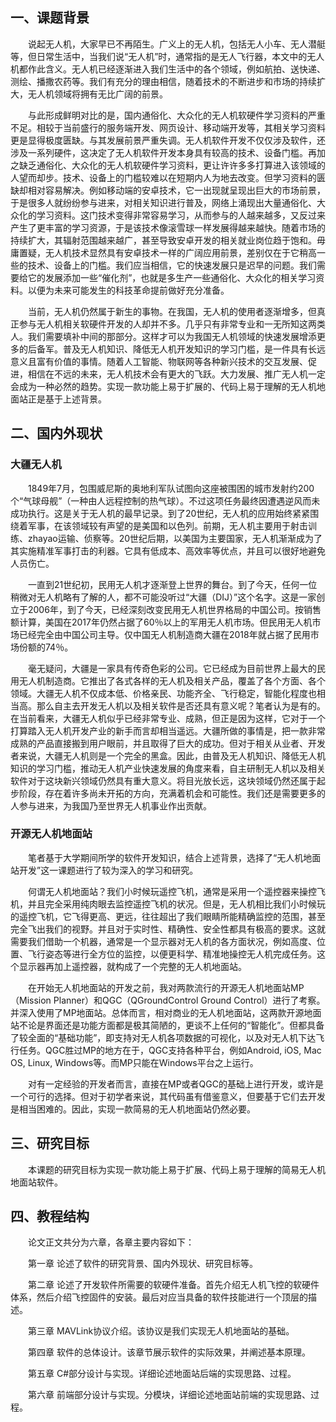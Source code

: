 ## 一、课题背景

　　说起无人机，大家早已不再陌生。广义上的无人机，包括无人小车、无人潜艇等，但日常生活中，当我们说“无人机”时，通常指的是无人飞行器，本文中的无人机都作此含义。无人机已经逐渐进入我们生活中的各个领域，例如航拍、送快递、测绘、播撒农药等。我们有充分的理由相信，随着技术的不断进步和市场的持续扩大，无人机领域将拥有无比广阔的前景。

　　与此形成鲜明对比的是，国内通俗化、大众化的无人机软硬件学习资料的严重不足。相较于当前盛行的服务端开发、网页设计、移动端开发等，其相关学习资料更是显得极度匮缺。与其发展前景严重失调。无人机软件开发不仅仅涉及软件，还涉及一系列硬件，这决定了无人机软件开发本身具有较高的技术、设备门槛。再加之缺乏通俗化、大众化的无人机软硬件学习资料，更让许许多多打算进入该领域的人望而却步。技术、设备上的门槛较难以在短期内人为地去改变。但学习资料的匮缺却相对容易解决。例如移动端的安卓技术，它一出现就呈现出巨大的市场前景，于是很多人就纷纷参与进来，对相关知识进行普及，网络上涌现出大量通俗化、大众化的学习资料。这门技术变得非常容易学习，从而参与的人越来越多，又反过来产生了更丰富的学习资源，于是该技术像滚雪球一样发展得越来越快。随着市场的持续扩大，其辐射范围越来越广，甚至导致安卓开发的相关就业岗位趋于饱和。毋庸置疑，无人机技术显然具有安卓技术一样的广阔应用前景，差别仅在于它稍高一些的技术、设备上的门槛。我们应当相信，它的快速发展只是迟早的问题。我们需要给它的发展添加一些“催化剂”，也就是多生产一些通俗化、大众化的相关学习资料。以便为未来可能发生的科技革命提前做好充分准备。

　　当前，无人机仍然属于新生的事物。在我国，无人机的使用者逐渐增多，但真正参与无人机相关软硬件开发的人却并不多。几乎只有非常专业和一无所知这两类人。我们需要填补中间的那部分。这样才可以为我国无人机领域的快速发展增添更多的后备军。普及无人机知识、降低无人机开发知识的学习门槛，是一件具有长远意义且富有价值的事情。随着人工智能、物联网等各种新兴技术的交互发展、促进，相信在不远的未来，无人机技术会有更大的飞跃。大力发展、推广无人机一定会成为一种必然的趋势。实现一款功能上易于扩展的、代码上易于理解的无人机地面站正是基于上述背景。

## 二、国内外现状

### 大疆无人机

　　1849年7月，包围威尼斯的奥地利军队试图向这座被围困的城市发射约200个“气球母舰”（一种由人远程控制的热气球）。不过这项任务最终因遭遇逆风而未成功执行。这是关于无人机的最早记录。到了20世纪，无人机的应用始终紧紧围绕着军事，在该领域较有声望的是美国和以色列。前期，无人机主要用于射击训练、zhayao运输、侦察等。20世纪后期，以美国为主要国家，无人机渐渐成为了其实施精准军事打击的利器。它具有低成本、高效率等优点，并且可以很好地避免人员伤亡。

　　一直到21世纪初，民用无人机才逐渐登上世界的舞台。到了今天，任何一位稍微对无人机略有了解的人，都不可能没听过“大疆（DIJ）”这个名字。这是一家创立于2006年，到了今天，已经深刻改变民用无人机世界格局的中国公司。按销售额计算，美国在2017年仍然占据了60％以上的军用无人机市场。但民用无人机市场已经完全由中国公司主导。仅中国无人机制造商大疆在2018年就占据了民用市场份额的74％。

　　毫无疑问，大疆是一家具有传奇色彩的公司。它已经成为目前世界上最大的民用无人机制造商。它推出了各式各样的无人机及相关产品，覆盖了各个方面、各个领域。大疆无人机不仅成本低、价格亲民、功能齐全、飞行稳定，智能化程度也相当高。那么自主去开发无人机以及相关软件是否还具有意义呢？笔者认为是有的。在当前看来，大疆无人机似乎已经非常专业、成熟，但正是因为这样，它对于一个打算踏入无人机开发产业的新手而言却相当遥远。大疆所做的事情是，把一款非常成熟的产品直接搬到用户眼前，并且取得了巨大的成功。但对于相关从业者、开发者来说，大疆无人机则是一个完全的黑盒。因此，由普及无人机知识、降低无人机知识的学习门槛，推动无人机产业快速发展的角度来看，自主研制无人机以及相关软件对于这块新兴领域仍然具有重大意义。将目光放长远，这块领域仍然还属于起步阶段，存在着许多尚未开拓的方向，充满着机会和可能性。我们还是需要更多的人参与进来，为我国乃至世界无人机事业作出贡献。

### 开源无人机地面站

　　笔者基于大学期间所学的软件开发知识，结合上述背景，选择了“无人机地面站开发”这一课题进行了较为深入的学习和研究。

　　何谓无人机地面站？我们小时候玩遥控飞机，通常是采用一个遥控器来操控飞机，并且完全采用纯肉眼去监控遥控飞机的状况。但是，无人机相比我们小时候玩的遥控飞机，它飞得更高、更远，往往超出了我们眼睛所能精确监控的范围，甚至完全飞出我们的视野。并且对于实时性、精确性、安全性都具有极高的要求。这就需要我们借助一个机器，通常是一个显示器对无人机的各方面状况，例如高度、位置、飞行姿态等进行全方位的监控，以便更科学、精准地操控无人机完成任务。这个显示器再加上遥控器，就构成了一个完整的无人机地面站。

　　在开始无人机地面站的开发之前，我对两款流行的开源无人机地面站MP（Mission Planner）和QGC（QGroundControl Ground Control）进行了考察。并深入使用了MP地面站。总体而言，相对商业的无人机地面站，这两款开源地面站不论是界面还是功能方面都是极其简陋的，更谈不上任何的“智能化”。但都具备了较全面的“基础功能”，即支持对无人机各项数据的可视化，以及对无人机下达飞行任务。QGC胜过MP的地方在于，QGC支持各种平台，例如Android, iOS, Mac OS, Linux, Windows等。而MP只能在Windows平台之上运行。

　　对有一定经验的开发者而言，直接在MP或者QGC的基础上进行开发，或许是一个可行的选择。但对于初学者来说，其代码虽有借鉴意义，但要基于它们去开发是相当困难的。因此，实现一款简易的无人机地面站仍然必要。

## 三、研究目标

　　本课题的研究目标为实现一款功能上易于扩展、代码上易于理解的简易无人机地面站软件。

## 四、教程结构

　　论文正文共分为六章，各章主要内容如下：

　　第一章 论述了软件的研究背景、国内外现状、研究目标等。

　　第二章 论述了开发软件所需要的软硬件准备。首先介绍无人机飞控的软硬件体系，然后介绍飞控固件的安装。最后对应当具备的软件技能进行一个顶层的描述。

　　第三章 MAVLink协议介绍。该协议是我们实现无人机地面站的基础。

　　第四章 软件的总体设计。该章节展示软件的实际效果，并阐述基本原理。

　　第五章 C#部分设计与实现。详细论述地面站后端的实现思路、过程。

　　第六章 前端部分设计与实现。分模块，详细论述地面站前端的实现思路、过程。